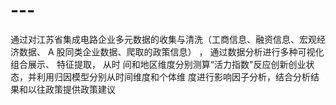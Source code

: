 # ---
通过对江苏省集成电路企业多元数据的收集与清洗（工商信息、融资信息、宏观经济数据、 A 股同类企业数据、爬取的政策信息） ， 通过数据分析进行多种可视化组合展示、 特征提取， 从时 间和地区维度分别测算“活力指数"反应创新创业状态，并利用归因模型分别从时间维度和个体维 度进行影响因子分析，结合分析结果和以往政策提供政策建议
